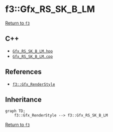 # f3::Gfx_RS_SK_B_LM

[Return to `f3`](/docs/f3.md)

## C++

- [`Gfx_RS_SK_B_LM.hpp`](/c++/include/Gfx_RS_SK_B_LM.hpp)
- [`Gfx_RS_SK_B_LM.cpp`](/c++/source/Gfx_RS_SK_B_LM.cpp)

## References

- [`f3::Gfx_RenderStyle`](/docs/f3/Gfx_RenderStyle.md)

## Inheritance

```mermaid
graph TD;
    f3::Gfx_RenderStyle --> f3::Gfx_RS_SK_B_LM
```

[Return to `f3`](/docs/f3.md)